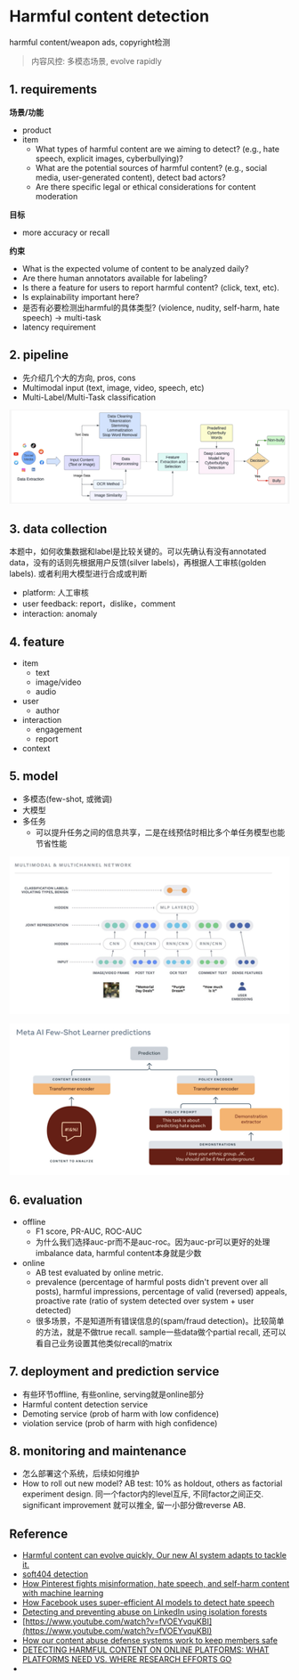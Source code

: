 # Harmful content detection
harmful content/weapon ads, copyright检测

> 内容风控: 多模态场景, evolve rapidly


## 1. requirements

**场景/功能**
- product
- item
  - What types of harmful content are we aiming to detect? (e.g., hate speech, explicit images, cyberbullying)?
  - What are the potential sources of harmful content? (e.g., social media, user-generated content), detect bad actors?
  - Are there specific legal or ethical considerations for content moderation

**目标**
- more accuracy or recall

**约束**
- What is the expected volume of content to be analyzed daily?
- Are there human annotators available for labeling?
- Is there a feature for users to report harmful content? (click, text, etc).
- Is explainability important here?
- 是否有必要检测出harmful的具体类型? (violence, nudity, self-harm, hate speech) -> multi-task
- latency requirement


## 2. pipeline
- 先介绍几个大的方向, pros, cons
- Multimodal input (text, image, video, speech, etc)
- Multi-Label/Multi-Task classification

![](../../.github/assets/03ml-content-pipe.png)


## 3. data collection
本题中，如何收集数据和label是比较关键的。可以先确认有没有annotated data，没有的话则先根据用户反馈(silver labels)，再根据人工审核(golden labels). 或者利用大模型进行合成或判断

- platform: 人工审核
- user feedback: report，dislike，comment
- interaction: anomaly


## 4. feature

- item
  - text
  - image/video
  - audio
- user
  - author
- interaction
  - engagement
  - report
- context


## 5. model

- 多模态(few-shot, 或微调)
- 大模型
- 多任务
  - 可以提升任务之间的信息共享，二是在线预估时相比多个单任务模型也能节省性能

![](../../.github/assets/03ml-content-encoding.png)

![](../../.github/assets/03ml-content-fewshot.png)


## 6. evaluation

- offline
  - F1 score, PR-AUC, ROC-AUC
  - 为什么我们选择auc-pr而不是auc-roc。因为auc-pr可以更好的处理imbalance data, harmful content本身就是少数
- online
  - AB test evaluated by online metric.
  - prevalence (percentage of harmful posts didn't prevent over all posts), harmful impressions, percentage of valid (reversed) appeals, proactive rate (ratio of system detected over system + user detected)
  - 很多场景，不是知道所有错误信息的(spam/fraud detection)。比较简单的方法，就是不做true recall. sample一些data做个partial recall, 还可以看自己业务设置其他类似recall的matrix


## 7. deployment and prediction service

- 有些环节offline, 有些online, serving就是online部分
- Harmful content detection service
- Demoting service (prob of harm with low confidence)
- violation service (prob of harm with high confidence)


## 8. monitoring and maintenance

- 怎么部署这个系统，后续如何维护
- How to roll out new model? AB test: 10% as holdout, others as factorial experiment design. 同一个factor内的level互斥, 不同factor之间正交. significant improvement 就可以推全, 留一小部分做reverse AB.


## Reference
- [Harmful content can evolve quickly. Our new AI system adapts to tackle it.](https://ai.meta.com/blog/harmful-content-can-evolve-quickly-our-new-ai-system-adapts-to-tackle-it/)
- [soft404 detection](https://github.com/internetarchive/tarb_soft404)
- [How Pinterest fights misinformation, hate speech, and self-harm content with machine learning](https://medium.com/pinterest-engineering/how-pinterest-fights-misinformation-hate-speech-and-self-harm-content-with-machine-learning-1806b73b40ef)
- [How Facebook uses super-efficient AI models to detect hate speech](https://ai.meta.com/blog/how-facebook-uses-super-efficient-ai-models-to-detect-hate-speech/)
- [Detecting and preventing abuse on LinkedIn using isolation forests](https://www.linkedin.com/blog/engineering/data-management/isolation-forest)
- [https://www.youtube.com/watch?v=fVOEYvquKBI](https://www.youtube.com/watch?v=fVOEYvquKBI)
- [How our content abuse defense systems work to keep members safe](https://www.linkedin.com/blog/engineering/trust-and-safety/how-our-content-abuse-defense-systems-work-to-keep-members-safe)
- [DETECTING HARMFUL CONTENT ON ONLINE PLATFORMS: WHAT PLATFORMS NEED VS. WHERE RESEARCH EFFORTS GO](https://arxiv.org/pdf/2103.00153)
- 